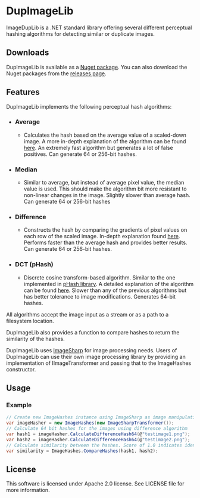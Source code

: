 # DupImageLib

ImageDupLib is a .NET standard library offering several different perceptual hashing algorithms for detecting similar or duplicate images.

## Downloads

DupImageLib is available as a [Nuget package](https://www.nuget.org/packages/DupImageLib/). You can also download the Nuget packages from the [releases page](https://github.com/Quickshot/DupImageLib/releases).

## Features

DupImageLib implements the following perceptual hash algorithms:

- ### Average
  - Calculates the hash based on the average value of a scaled-down image. A more in-depth explanation of the algorithm can be found [here](http://www.hackerfactor.com/blog/index.php?/archives/432-Looks-Like-It.html). An extremely fast algorithm but generates a lot of false positives. Can generate 64 or 256-bit hashes.
- ### Median
  - Similar to average, but instead of average pixel value, the median value is used. This should make the algorithm bit more resistant to non-linear changes in the image. Slightly slower than average hash. Can generate 64 or 256-bit hashes
- ### Difference
  - Constructs the hash by comparing the gradients of pixel values on each row of the scaled image. In-depth explanation found [here](http://www.hackerfactor.com/blog/index.php?/archives/529-Kind-of-Like-That.html). Performs faster than the average hash and provides better results. Can generate 64 or 256-bit hashes.
- ### DCT (pHash)
  - Discrete cosine transform-based algorithm. Similar to the one implemented in [pHash library](http://www.phash.org/). A detailed explanation of the algorithm can be found [here](http://www.hackerfactor.com/blog/index.php?/archives/432-Looks-Like-It.html). Slower than any of the previous algorithms but has better tolerance to image modifications. Generates 64-bit hashes.

All algorithms accept the image input as a stream or as a path to a filesystem location.

DupImageLib also provides a function to compare hashes to return the similarity of the hashes.

DupImageLib uses [ImageSharp](https://github.com/SixLabors/ImageSharp) for image processing needs. Users of DupImageLib can use their own image processing library by providing an implementation of IImageTransformer and passing that to the ImageHashes constructor.

## Usage

### Example

```csharp
// Create new ImageHashes instance using ImageSharp as image manipulation library
var imageHasher = new ImageHashes(new ImageSharpTransformer());
// Calculate 64 bit hashes for the images using difference algorithm
var hash1 = imageHasher.CalculateDifferenceHash64(@"testimage1.png");
var hash2 = imageHasher.CalculateDifferenceHash64(@"testimage2.png");
// Calculate similarity between the hashes. Score of 1.0 indicates identical images.
var similarity = ImageHashes.CompareHashes(hash1, hash2);
```

## License

This software is licensed under Apache 2.0 license. See LICENSE file for more information.